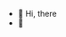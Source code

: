 - 👋 Hi, there
- 🌱 


<!---
heronvondralbra/heronvondralbra is a ✨ special ✨ repository because its `README.md` (this file) appears on your GitHub profile.
You can click the Preview link to take a look at your changes.
--->
